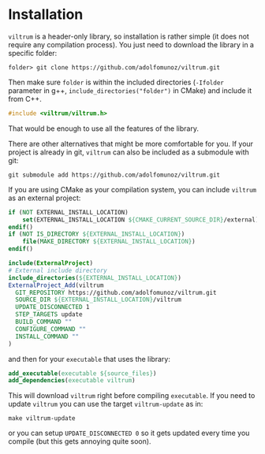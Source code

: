 # Installation

`viltrum` is a header-only library, so installation is rather simple (it does not require any compilation process). You just need to download the library in a specific folder:

```
folder> git clone https://github.com/adolfomunoz/viltrum.git
```

Then make sure `folder` is within the included directories (`-Ifolder` parameter in g++, `include_directories("folder")` in CMake) and 
include it from C++.

```cpp
#include <viltrum/viltrum.h>
```

That would be enough to use all the features of the library.

There are other alternatives that might be more comfortable for you. If your project is already in git, `viltrum` can also be included as a submodule with git:

```
git submodule add https://github.com/adolfomunoz/viltrum.git
```

If you are using CMake as your compilation system, you can include `viltrum` as an external project:

```cmake
if (NOT EXTERNAL_INSTALL_LOCATION)
	set(EXTERNAL_INSTALL_LOCATION ${CMAKE_CURRENT_SOURCE_DIR}/external)
endif()
if (NOT IS_DIRECTORY ${EXTERNAL_INSTALL_LOCATION})
	file(MAKE_DIRECTORY ${EXTERNAL_INSTALL_LOCATION})
endif()

include(ExternalProject)
# External include directory
include_directories(${EXTERNAL_INSTALL_LOCATION})
ExternalProject_Add(viltrum
  GIT_REPOSITORY https://github.com/adolfomunoz/viltrum.git
  SOURCE_DIR ${EXTERNAL_INSTALL_LOCATION}/viltrum
  UPDATE_DISCONNECTED 1
  STEP_TARGETS update
  BUILD_COMMAND ""
  CONFIGURE_COMMAND ""
  INSTALL_COMMAND ""
)
```

and then for your `executable` that uses the library:

```cmake
add_executable(executable ${source_files})
add_dependencies(executable viltrum)
```

This will download `viltrum` right before compiling `executable`. If you need to update `viltrum` you can 
use the target `viltrum-update` as in:

```
make viltrum-update
```

or you can setup `UPDATE_DISCONNECTED 0` so it gets updated every time you compile (but this gets annoying quite soon).
